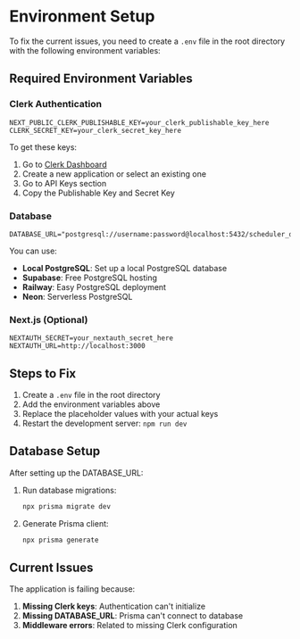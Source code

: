 # Environment Setup

To fix the current issues, you need to create a `.env` file in the root directory with the following environment variables:

## Required Environment Variables

### Clerk Authentication
```
NEXT_PUBLIC_CLERK_PUBLISHABLE_KEY=your_clerk_publishable_key_here
CLERK_SECRET_KEY=your_clerk_secret_key_here
```

To get these keys:
1. Go to [Clerk Dashboard](https://dashboard.clerk.com/)
2. Create a new application or select an existing one
3. Go to API Keys section
4. Copy the Publishable Key and Secret Key

### Database
```
DATABASE_URL="postgresql://username:password@localhost:5432/scheduler_db"
```

You can use:
- **Local PostgreSQL**: Set up a local PostgreSQL database
- **Supabase**: Free PostgreSQL hosting
- **Railway**: Easy PostgreSQL deployment
- **Neon**: Serverless PostgreSQL

### Next.js (Optional)
```
NEXTAUTH_SECRET=your_nextauth_secret_here
NEXTAUTH_URL=http://localhost:3000
```

## Steps to Fix

1. Create a `.env` file in the root directory
2. Add the environment variables above
3. Replace the placeholder values with your actual keys
4. Restart the development server: `npm run dev`

## Database Setup

After setting up the DATABASE_URL:

1. Run database migrations:
   ```bash
   npx prisma migrate dev
   ```

2. Generate Prisma client:
   ```bash
   npx prisma generate
   ```

## Current Issues

The application is failing because:
1. **Missing Clerk keys**: Authentication can't initialize
2. **Missing DATABASE_URL**: Prisma can't connect to database
3. **Middleware errors**: Related to missing Clerk configuration 